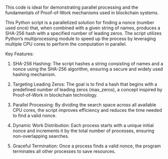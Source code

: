 This code is ideal for demonstrating parallel processing and the fundamentals of Proof-of-Work mechanisms used in blockchain systems.

This Python script is a parallelized solution for finding a nonce (number used once) that, when combined with a given string of names, produces a SHA-256 hash with a specified number of leading zeros. The script utilizes Python’s multiprocessing module to speed up the process by leveraging multiple CPU cores to perform the computation in parallel.

Key Features:

1. SHA-256 Hashing: The script hashes a string consisting of names and a nonce using the SHA-256 algorithm, ensuring a secure and widely used hashing mechanism.

2. Targeting Leading Zeros: The goal is to find a hash that begins with a predefined number of leading zeros (max_zeros), a concept inspired by Proof-of-Work in blockchain technology.
   
3. Parallel Processing: By dividing the search space across all available CPU cores, the script improves efficiency and reduces the time needed to find a valid nonce.
   
4. Dynamic Work Distribution: Each process starts with a unique initial nonce and increments it by the total number of processes, ensuring non-overlapping searches.

5. Graceful Termination: Once a process finds a valid nonce, the program terminates all other processes to save resources.

